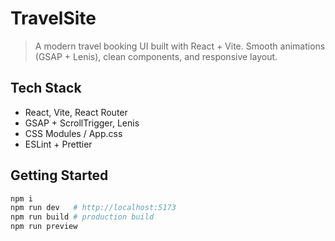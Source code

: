 # TravelSite

> A modern travel booking UI built with React + Vite. Smooth animations (GSAP + Lenis), clean components, and responsive layout.

## Tech Stack
- React, Vite, React Router  
- GSAP + ScrollTrigger, Lenis  
- CSS Modules / App.css  
- ESLint + Prettier

## Getting Started
```bash
npm i
npm run dev   # http://localhost:5173
npm run build # production build
npm run preview
